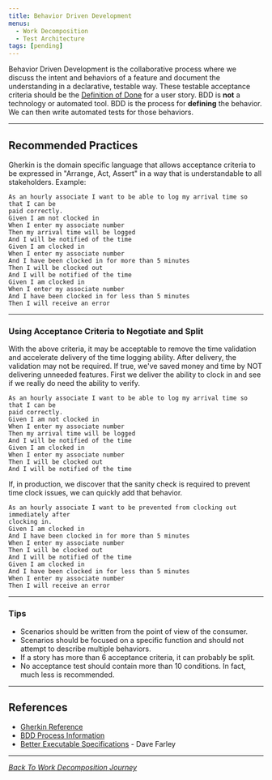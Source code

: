 ```yaml
---
title: Behavior Driven Development
menus:
  - Work Decomposition
  - Test Architecture
tags: [pending]
---
```


Behavior Driven Development is the collaborative process where we discuss the intent and behaviors of a feature and
document the understanding in a declarative, testable way. These testable acceptance criteria should be the
[Definition of Done](./../workflow-management/definition-of-done.html) for a
user story.
BDD is **not** a technology or automated tool. BDD is the process for **defining** the behavior. We can then write
automated tests for those behaviors.

---

## Recommended Practices

Gherkin is the domain specific
language that allows acceptance criteria to be expressed in "Arrange, Act, Assert" in a
way that is understandable to all stakeholders.
Example:

```gherkin
As an hourly associate I want to be able to log my arrival time so that I can be
paid correctly.
Given I am not clocked in
When I enter my associate number
Then my arrival time will be logged
And I will be notified of the time
Given I am clocked in
When I enter my associate number
And I have been clocked in for more than 5 minutes
Then I will be clocked out
And I will be notified of the time
Given I am clocked in
When I enter my associate number
And I have been clocked in for less than 5 minutes
Then I will receive an error
```

---

### Using Acceptance Criteria to Negotiate and Split

With the above criteria, it may be acceptable to remove the time validation and
accelerate delivery of the time logging ability. After delivery, the validation
may not be required. If true, we've saved money and time by NOT delivering
unneeded features.
First we deliver the ability to clock in and see if we really do need the ability
to verify.

```gherkin
As an hourly associate I want to be able to log my arrival time so that I can be
paid correctly.
Given I am not clocked in
When I enter my associate number
Then my arrival time will be logged
And I will be notified of the time
Given I am clocked in
When I enter my associate number
Then I will be clocked out
And I will be notified of the time
```

If, in production, we discover that the sanity check is required to prevent time
clock issues, we can quickly add that behavior.

```gherkin
As an hourly associate I want to be prevented from clocking out immediately after
clocking in.
Given I am clocked in
And I have been clocked in for more than 5 minutes
When I enter my associate number
Then I will be clocked out
And I will be notified of the time
Given I am clocked in
And I have been clocked in for less than 5 minutes
When I enter my associate number
Then I will receive an error
```

---

### Tips

- Scenarios should be written from the point of view of the consumer.
- Scenarios should be focused on a specific function and should not attempt to
  describe multiple behaviors.
- If a story has more than 6 acceptance criteria, it can probably be split.
- No acceptance test should contain more than 10 conditions. In fact, much less
  is recommended.

---

## References

- [Gherkin Reference](https://cucumber.io/docs/gherkin/reference/)
- [BDD Process Information](https://lizkeogh.com/behaviour-driven-development/)
- [Better Executable Specifications](https://www.youtube.com/watch?v=5CXSEINRojM) - Dave Farley

---

_[Back To Work Decomposition Journey](./work-breakdown.html)_
